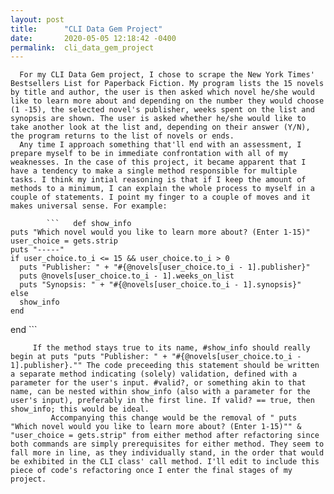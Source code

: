 ```yaml
---
layout: post
title:      "CLI Data Gem Project"
date:       2020-05-05 12:18:42 -0400
permalink:  cli_data_gem_project
---
```



      For my CLI Data Gem project, I chose to scrape the New York Times' Bestsellers List for Paperback Fiction. My program lists the 15 novels by title and author, the user is then asked which novel he/she would like to learn more about and depending on the number they would choose (1 -15), the selected novel's publisher, weeks spent on the list and synopsis are shown. The user is asked whether he/she would like to take another look at the list and, depending on their answer (Y/N), the program returns to the list of novels or ends.
      Any time I approach something that'll end with an assessment, I prepare myself to be in immediate confrontation with all of my weaknesses. In the case of this project, it became apparent that I have a tendency to make a single method responsible for multiple tasks. I think my intial reasoning is that if I keep the amount of methods to a minimum, I can explain the whole process to myself in a couple of statements. I point my finger to a couple of moves and it makes universal sense. For example: 
			
			```   def show_info
    puts "Which novel would you like to learn more about? (Enter 1-15)"
    user_choice = gets.strip
    puts "-----"
    if user_choice.to_i <= 15 && user_choice.to_i > 0
      puts "Publisher: " + "#{@novels[user_choice.to_i - 1].publisher}"
      puts @novels[user_choice.to_i - 1].weeks_on_list
      puts "Synopsis: " + "#{@novels[user_choice.to_i - 1].synopsis}"
    else 
      show_info 
    end 
  end ```
	
	     If the method stays true to its name, #show_info should really begin at puts "puts "Publisher: " + "#{@novels[user_choice.to_i - 1].publisher}."" The code preceeding this statement should be written a separate method indicating (solely) validation, defined with a parameter for the user's input. #valid?, or something akin to that name, can be nested within show_info (also with a parameter for the user's input), preferably in the first line. If valid? == true, then show_info; this would be ideal. 
			 Accompanying this change would be the removal of " puts "Which novel would you like to learn more about? (Enter 1-15)"" & "user_choice = gets.strip" from either method after refactoring since both commands are simply prerequisites for either method. They seem to fall more in line, as they individually stand, in the order that would be exhibited in the CLI class' call method. I'll edit to include this piece of code's refactoring once I enter the final stages of my project.
	

